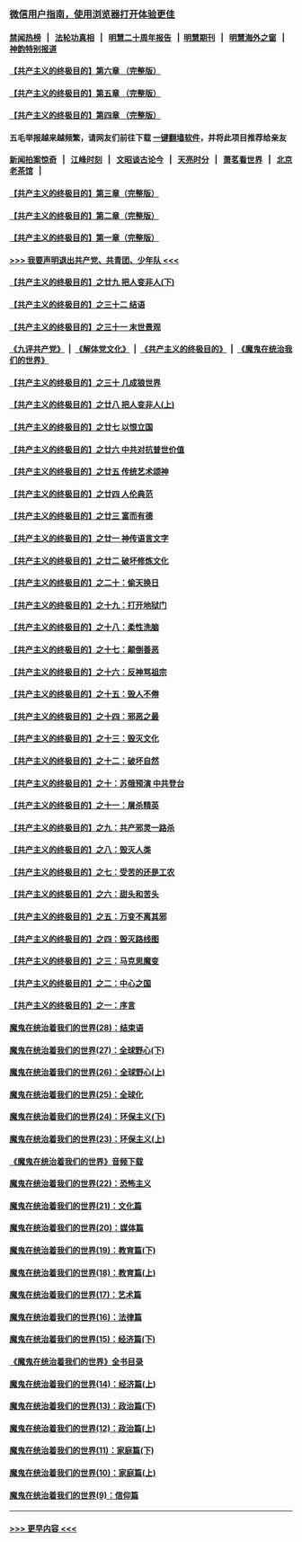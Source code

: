 ### [微信用户指南，使用浏览器打开体验更佳](https://github.com/gfw-breaker/banned-news1/blob/master/indexes/wechat-guide.md?t=0)
#### [禁闻热榜](热点新闻.md?t=0)  &nbsp;&nbsp;|&nbsp;&nbsp; [法轮功真相](https://github.com/gfw-breaker/truth/blob/master/README.md?t=0) &nbsp;&nbsp;|&nbsp;&nbsp; [明慧二十周年报告](https://github.com/gfw-breaker/mh-reports/blob/master/README.md?t=0) &nbsp;&nbsp;|&nbsp;&nbsp;[明慧期刊](https://github.com/gfw-breaker/mh-qikan) &nbsp;&nbsp;|&nbsp;&nbsp; [明慧海外之窗](https://github.com/gfw-breaker/mh-news/blob/master/README.md?t=0) &nbsp;&nbsp;|&nbsp;&nbsp; [神韵特别报道](https://github.com/gfw-breaker/mh-news/blob/master/shenyun.md?t=0)
#### [【共产主义的终极目的】第六章 （完整版）](../pages/nsc422/n11428913.md?t=02081302) 
#### [【共产主义的终极目的】第五章 （完整版）](../pages/nsc422/n11428912.md?t=02081302) 
#### [【共产主义的终极目的】第四章 （完整版）](../pages/nsc422/n11428907.md?t=02081302) 
#### 五毛举报越来越频繁，请网友们前往下载 [一键翻墙软件](https://github.com/gfw-breaker/ssr-accounts)，并将此项目推荐给亲友
#### [新闻拍案惊奇](https://github.com/gfw-breaker/banned-news1/blob/master/pages/link4.md) &nbsp;&nbsp;|&nbsp;&nbsp; [江峰时刻](https://github.com/gfw-breaker/banned-news1/blob/master/pages/link4.md) &nbsp;&nbsp;|&nbsp;&nbsp; [文昭谈古论今](https://github.com/gfw-breaker/banned-news1/blob/master/pages/link4.md) &nbsp;&nbsp;|&nbsp;&nbsp; [天亮时分](https://github.com/gfw-breaker/banned-news1/blob/master/pages/link4.md) &nbsp;&nbsp;|&nbsp;&nbsp; [萧茗看世界](https://github.com/gfw-breaker/banned-news1/blob/master/pages/link4.md) &nbsp;&nbsp;|&nbsp;&nbsp; [北京老茶馆](https://github.com/gfw-breaker/banned-news1/blob/master/pages/link4.md) &nbsp;&nbsp;|&nbsp;&nbsp; 
#### [【共产主义的终极目的】第三章（完整版）](../pages/nsc422/n11428848.md?t=02081302) 
#### [【共产主义的终极目的】第二章（完整版）](../pages/nsc422/n11428831.md?t=02081302) 
#### [【共产主义的终极目的】第一章（完整版）](../pages/nsc422/n11417651.md?t=02081302) 
#### [>>> 我要声明退出共产党、共青团、少年队 <<<](https://github.com/begood0513/goodnews/blob/master/quit/letter.md) 
#### [【共产主义的终极目的】之廿九 把人变非人(下)](../pages/nsc422/n11344140.md?t=02081302) 
#### [【共产主义的终极目的】之三十二 结语](../pages/nsc422/n11360535.md?t=02081302) 
#### [【共产主义的终极目的】之三十一 末世景观](../pages/nsc422/n11351129.md?t=02081302) 
#### [《九评共产党》](https://github.com/begood0513/9ping.md/blob/master/README.md) &nbsp;|&nbsp; [《解体党文化》](../../../../jtdwh.md/blob/master/README.md)  &nbsp;|&nbsp; [《共产主义的终极目的》](../../../../gczydzjmd.md/blob/master/README.md) &nbsp;|&nbsp; [《魔鬼在统治我们的世界》](../../../../mgztzwmdsj.md/blob/master/README.md) 
#### [【共产主义的终极目的】之三十 几成狼世界](../pages/nsc422/n11348280.md?t=02081302) 
#### [【共产主义的终极目的】之廿八 把人变非人(上)](../pages/nsc422/n11340492.md?t=02081302) 
#### [【共产主义的终极目的】之廿七 以恨立国](../pages/nsc422/n11336944.md?t=02081302) 
#### [【共产主义的终极目的】之廿六 中共对抗普世价值](../pages/nsc422/n11324785.md?t=02081302) 
#### [【共产主义的终极目的】之廿五 传统艺术颂神](../pages/nsc422/n11296396.md?t=02081302) 
#### [【共产主义的终极目的】之廿四 人伦典范](../pages/nsc422/n11296397.md?t=02081302) 
#### [【共产主义的终极目的】之廿三 富而有德](../pages/nsc422/n11283598.md?t=02081302) 
#### [【共产主义的终极目的】之廿一 神传语言文字](../pages/nsc422/n11263265.md?t=02081302) 
#### [【共产主义的终极目的】之廿二 破坏修炼文化](../pages/nsc422/n11245728.md?t=02081302) 
#### [【共产主义的终极目的】之二十：偷天换日](../pages/nsc422/n11238846.md?t=02081302) 
#### [【共产主义的终极目的】之十九：打开地狱门](../pages/nsc422/n11206376.md?t=02081302) 
#### [【共产主义的终极目的】之十八：柔性洗脑](../pages/nsc422/n11199994.md?t=02081302) 
#### [【共产主义的终极目的】之十七：颠倒善恶](../pages/nsc422/n11179782.md?t=02081302) 
#### [【共产主义的终极目的】之十六：反神骂祖宗](../pages/nsc422/n11166798.md?t=02081302) 
#### [【共产主义的终极目的】之十五：毁人不倦](../pages/nsc422/n11166792.md?t=02081302) 
#### [【共产主义的终极目的】之十四：邪恶之最](../pages/nsc422/n11150249.md?t=02081302) 
#### [【共产主义的终极目的】之十三：毁灭文化](../pages/nsc422/n11135227.md?t=02081302) 
#### [【共产主义的终极目的】之十二：破坏自然](../pages/nsc422/n11135214.md?t=02081302) 
#### [【共产主义的终极目的】之十：苏俄预演 中共登台](../pages/nsc422/n11118424.md?t=02081302) 
#### [【共产主义的终极目的】之十一：屠杀精英](../pages/nsc422/n11118442.md?t=02081302) 
#### [【共产主义的终极目的】之九：共产邪灵一路杀](../pages/nsc422/n11114139.md?t=02081302) 
#### [【共产主义的终极目的】之八：毁灭人类](../pages/nsc422/n11108503.md?t=02081302) 
#### [【共产主义的终极目的】之七：受苦的还是工农](../pages/nsc422/n11101809.md?t=02081302) 
#### [【共产主义的终极目的】之六：甜头和苦头](../pages/nsc422/n11096971.md?t=02081302) 
#### [【共产主义的终极目的】之五：万变不离其邪](../pages/nsc422/n11091285.md?t=02081302) 
#### [【共产主义的终极目的】之四：毁灭路线图](../pages/nsc422/n11086284.md?t=02081302) 
#### [【共产主义的终极目的】之三：马克思魔变](../pages/nsc422/n11061941.md?t=02081302) 
#### [【共产主义的终极目的】之二：中心之国](../pages/nsc422/n11047728.md?t=02081302) 
#### [【共产主义的终极目的】之一：序言](../pages/nsc422/n11086077.md?t=02081302) 
#### [魔鬼在统治着我们的世界(28)：结束语](../pages/nsc422/n10936246.md?t=02081302) 
#### [魔鬼在统治着我们的世界(27)：全球野心(下)](../pages/nsc422/n10928319.md?t=02081302) 
#### [魔鬼在统治着我们的世界(26)：全球野心(上)](../pages/nsc422/n10900318.md?t=02081302) 
#### [魔鬼在统治着我们的世界(25)：全球化](../pages/nsc422/n10788205.md?t=02081302) 
#### [魔鬼在统治着我们的世界(24)：环保主义(下)](../pages/nsc422/n10695307.md?t=02081302) 
#### [魔鬼在统治着我们的世界(23)：环保主义(上)](../pages/nsc422/n10688613.md?t=02081302) 
#### [《魔鬼在统治着我们的世界》音频下载](../pages/nsc422/n10635553.md?t=02081302) 
#### [魔鬼在统治着我们的世界(22)：恐怖主义](../pages/nsc422/n10614727.md?t=02081302) 
#### [魔鬼在统治着我们的世界(21)：文化篇](../pages/nsc422/n10597706.md?t=02081302) 
#### [魔鬼在统治着我们的世界(20)：媒体篇](../pages/nsc422/n10586579.md?t=02081302) 
#### [魔鬼在统治着我们的世界(19)：教育篇(下)](../pages/nsc422/n10564808.md?t=02081302) 
#### [魔鬼在统治着我们的世界(18)：教育篇(上)](../pages/nsc422/n10526970.md?t=02081302) 
#### [魔鬼在统治着我们的世界(17)：艺术篇](../pages/nsc422/n10499093.md?t=02081302) 
#### [魔鬼在统治着我们的世界(16)：法律篇](../pages/nsc422/n10485969.md?t=02081302) 
#### [魔鬼在统治着我们的世界(15)：经济篇(下)](../pages/nsc422/n10469975.md?t=02081302) 
#### [《魔鬼在统治着我们的世界》全书目录](../pages/nsc422/n10464261.md?t=02081302) 
#### [魔鬼在统治着我们的世界(14)：经济篇(上)](../pages/nsc422/n10457370.md?t=02081302) 
#### [魔鬼在统治着我们的世界(13)：政治篇(下)](../pages/nsc422/n10448270.md?t=02081302) 
#### [魔鬼在统治着我们的世界(12)：政治篇(上)](../pages/nsc422/n10444576.md?t=02081302) 
#### [魔鬼在统治着我们的世界(11)：家庭篇(下)](../pages/nsc422/n10440961.md?t=02081302) 
#### [魔鬼在统治着我们的世界(10)：家庭篇(上)](../pages/nsc422/n10435448.md?t=02081302) 
#### [魔鬼在统治着我们的世界(9)：信仰篇](../pages/nsc422/n10432159.md?t=02081302) 

----
#### [ >>> 更早内容 <<< ](../indexes/nsc422-earlier.md)
